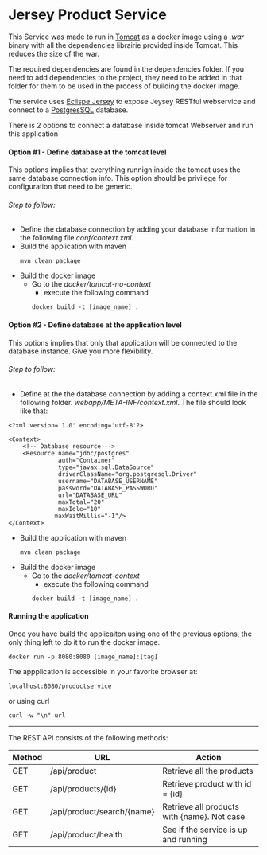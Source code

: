 # Jersey Product Service

This Service was made to run in [Tomcat](http://tomcat.apache.org/) as a docker image using a *.war* binary with all the dependencies librairie provided inside Tomcat. This reduces the size of the war.

The required dependencies are found in the dependencies folder. If you need to add dependencies to the project, they need to be added in that folder for them to be used in the process of building the docker image.

The service uses [Eclispe Jersey](https://eclipse-ee4j.github.io/jersey/) to expose Jeysey RESTful webservice and connect to a [PostgresSQL](https://www.postgresql.org/) database.


There is 2 options to connect a database inside tomcat Webserver and run this application

#### Option #1 - Define database at the tomcat level

This options implies that everything runnign inside the tomcat uses the same database connection info. This option should be privilege for configuration that need to be generic.

###### Step to follow:

* Define the database connection by adding your database information in the following file *conf/context.xml*.
* Build the application with maven
    ```
    mvn clean package
    ```
* Build the docker image
    * Go to the *docker/tomcat-no-context*
        * execute the following command
        ```
        docker build -t [image_name] .
        ```

#### Option #2 - Define database at the application level
This options implies that only that application will be connected to the database instance. Give you more flexibility.

###### Step to follow:

* Define at the the database connection by adding a context.xml file in the following folder. *webapp/META-INF/context.xml*.  The file should look like that:
```
<?xml version='1.0' encoding='utf-8'?>

<Context>
    <!-- Database resource -->
    <Resource name="jdbc/postgres"
              auth="Container"
              type="javax.sql.DataSource"
              driverClassName="org.postgresql.Driver"
              username="DATABASE_USERNAME"
              password="DATABASE_PASSWORD"
              url="DATABASE_URL"
              maxTotal="20"
              maxIdle="10"
             maxWaitMillis="-1"/>
</Context>
```
* Build the application with maven
    ```
    mvn clean package
    ```
* Build the docker image
    * Go to the *docker/tomcat-context*
        * execute the following command
        ```
        docker build -t [image_name] .
        ```


#### Running the application

Once you have build the applicaiton using one of the previous options, the only thing left to do it to run the docker image.

```
docker run -p 8080:8080 [image_name]:[tag] 
```

The appplication is accessible in your favorite browser at:
```
localhost:8080/productservice
```

or using curl
```
curl -w "\n" url
```

---
The REST API consists of the following methods:

Method  |  URL  |  Action
--------|-------|--------------
GET | /api/product  | Retrieve all the products
GET | /api/products/{id} | Retrieve product with id  = {id}
GET | /api/product/search/{name} | Retrieve all products with {name}. Not case 
GET | /api/product/health | See if the service is up and running
